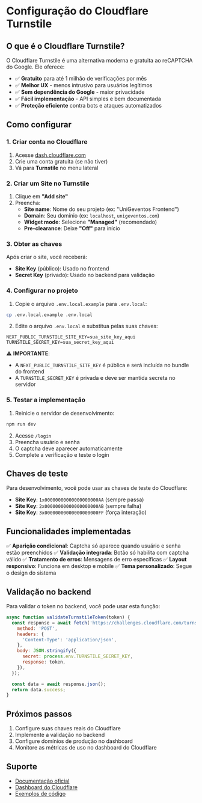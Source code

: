 # Configuração do Cloudflare Turnstile

## O que é o Cloudflare Turnstile?

O Cloudflare Turnstile é uma alternativa moderna e gratuita ao reCAPTCHA do Google. Ele oferece:

- ✅ **Gratuito** para até 1 milhão de verificações por mês
- ✅ **Melhor UX** - menos intrusivo para usuários legítimos
- ✅ **Sem dependência do Google** - maior privacidade
- ✅ **Fácil implementação** - API simples e bem documentada
- ✅ **Proteção eficiente** contra bots e ataques automatizados

## Como configurar

### 1. Criar conta no Cloudflare

1. Acesse [dash.cloudflare.com](https://dash.cloudflare.com)
2. Crie uma conta gratuita (se não tiver)
3. Vá para **Turnstile** no menu lateral

### 2. Criar um Site no Turnstile

1. Clique em **"Add site"**
2. Preencha:
   - **Site name**: Nome do seu projeto (ex: "UniGeventos Frontend")
   - **Domain**: Seu domínio (ex: `localhost`, `unigeventos.com`)
   - **Widget mode**: Selecione **"Managed"** (recomendado)
   - **Pre-clearance**: Deixe **"Off"** para início

### 3. Obter as chaves

Após criar o site, você receberá:

- **Site Key** (público): Usado no frontend
- **Secret Key** (privado): Usado no backend para validação

### 4. Configurar no projeto

1. Copie o arquivo `.env.local.example` para `.env.local`:
```bash
cp .env.local.example .env.local
```

2. Edite o arquivo `.env.local` e substitua pelas suas chaves:
```env
NEXT_PUBLIC_TURNSTILE_SITE_KEY=sua_site_key_aqui
TURNSTILE_SECRET_KEY=sua_secret_key_aqui
```

⚠️ **IMPORTANTE**: 
- A `NEXT_PUBLIC_TURNSTILE_SITE_KEY` é pública e será incluída no bundle do frontend
- A `TURNSTILE_SECRET_KEY` é privada e deve ser mantida secreta no servidor

### 5. Testar a implementação

1. Reinicie o servidor de desenvolvimento:
```bash
npm run dev
```

2. Acesse `/login`
3. Preencha usuário e senha
4. O captcha deve aparecer automaticamente
5. Complete a verificação e teste o login

## Chaves de teste

Para desenvolvimento, você pode usar as chaves de teste do Cloudflare:

- **Site Key**: `1x00000000000000000000AA` (sempre passa)
- **Site Key**: `2x00000000000000000000AB` (sempre falha)
- **Site Key**: `3x00000000000000000000FF` (força interação)

## Funcionalidades implementadas

✅ **Aparição condicional**: Captcha só aparece quando usuário e senha estão preenchidos
✅ **Validação integrada**: Botão só habilita com captcha válido
✅ **Tratamento de erros**: Mensagens de erro específicas
✅ **Layout responsivo**: Funciona em desktop e mobile
✅ **Tema personalizado**: Segue o design do sistema

## Validação no backend

Para validar o token no backend, você pode usar esta função:

```javascript
async function validateTurnstileToken(token) {
  const response = await fetch('https://challenges.cloudflare.com/turnstile/v0/siteverify', {
    method: 'POST',
    headers: {
      'Content-Type': 'application/json',
    },
    body: JSON.stringify({
      secret: process.env.TURNSTILE_SECRET_KEY,
      response: token,
    }),
  });

  const data = await response.json();
  return data.success;
}
```

## Próximos passos

1. Configure suas chaves reais do Cloudflare
2. Implemente a validação no backend
3. Configure domínios de produção no dashboard
4. Monitore as métricas de uso no dashboard do Cloudflare

## Suporte

- [Documentação oficial](https://developers.cloudflare.com/turnstile/)
- [Dashboard do Cloudflare](https://dash.cloudflare.com)
- [Exemplos de código](https://github.com/cloudflare/turnstile-demo)